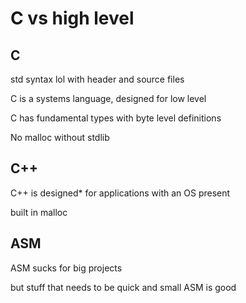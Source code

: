 # C vs high level
C
-

std syntax lol with header and source files

C is a systems language, designed for low level

C has fundamental types with byte level definitions

No malloc without stdlib

C++
---

C++ is designed\* for applications with an OS present

built in malloc

ASM
---

ASM sucks for big projects

but stuff that needs to be quick and small ASM is good